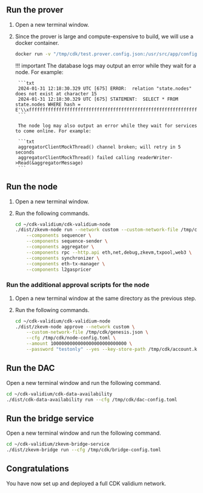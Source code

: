 ## Run the prover

1. Open a new terminal window.

2. Since the prover is large and compute-expensive to build, we will use a docker container.

	```bash
	docker run -v "/tmp/cdk/test.prover.config.json:/usr/src/app/config.json" -p 50061:50061 -p 50071:50071 --network host hermeznetwork/zkevm-prover:v3.0.2 zkProver -c /usr/src/app/config.json
	```

	!!! important
		The database logs may output an error while they wait for a node. For example:

		```txt
		2024-01-31 12:18:30.329 UTC [675] ERROR:  relation "state.nodes" does not exist at character 15
		2024-01-31 12:18:30.329 UTC [675] STATEMENT:  SELECT * FROM state.nodes WHERE hash = E'\\xffffffffffffffffffffffffffffffffffffffffffffffffffffffffffffffff';
		```

		The node log may also output an error while they wait for services to come online. For example:

		```txt
		aggregatorClientMockThread() channel broken; will retry in 5 seconds
		aggregatorClientMockThread() failed calling readerWriter->Read(&aggregatorMessage)
		```

## Run the node

1. Open a new terminal window.

2. Run the following commands.

	```bash
	cd ~/cdk-validium/cdk-validium-node 
	./dist/zkevm-node run --network custom --custom-network-file /tmp/cdk/genesis.json --cfg /tmp/cdk/node-config.toml \
		--components sequencer \
		--components sequence-sender \
		--components aggregator \
		--components rpc --http.api eth,net,debug,zkevm,txpool,web3 \
		--components synchronizer \
		--components eth-tx-manager \
		--components l2gaspricer
	```

### Run the additional approval scripts for the node

1. Open a new terminal window at the same directory as the previous step.

2. Run the following commands.

	```bash
	cd ~/cdk-validium/cdk-validium-node 
	./dist/zkevm-node approve --network custom \
		--custom-network-file /tmp/cdk/genesis.json \
		--cfg /tmp/cdk/node-config.toml \
		--amount 1000000000000000000000000000 \
		--password "testonly" --yes --key-store-path /tmp/cdk/account.key
	```

## Run the DAC

Open a new terminal window and run the following command.

```bash
cd ~/cdk-validium/cdk-data-availability
./dist/cdk-data-availability run --cfg /tmp/cdk/dac-config.toml
```

## Run the bridge service

Open a new terminal window and run the following command.

```bash
cd ~/cdk-validium/zkevm-bridge-service 
./dist/zkevm-bridge run --cfg /tmp/cdk/bridge-config.toml
```

## Congratulations

You have now set up and deployed a full CDK validium network.